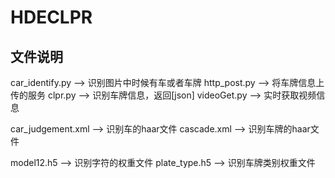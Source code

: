 # HDECLPR
## 文件说明
car_identify.py --> 识别图片中时候有车或者车牌
http_post.py --> 将车牌信息上传的服务
clpr.py --> 识别车牌信息，返回[json]
videoGet.py --> 实时获取视频信息

car_judgement.xml --> 识别车的haar文件
cascade.xml --> 识别车牌的haar文件

model12.h5 --> 识别字符的权重文件
plate_type.h5 --> 识别车牌类别权重文件



